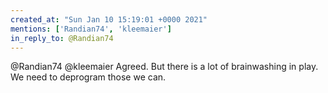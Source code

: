 ```yaml
---
created_at: "Sun Jan 10 15:19:01 +0000 2021"
mentions: ['Randian74', 'kleemaier']
in_reply_to: @Randian74
---
```


@Randian74 @kleemaier Agreed. But there is a lot of brainwashing in play. We need to deprogram those we can.